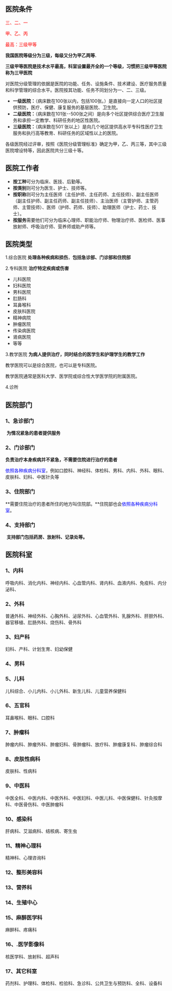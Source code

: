 ## 医院条件

<font color='red'>三、二、一</font>

<font color='red'>甲、乙、丙</font>

<font color='red'>最高：三级甲等</font>

**我国医院等级分为三级，每级又分为甲乙两等.**

**三级甲等医院是技术水平最高，科室设置最齐全的一个等级，习惯把三级甲等医院称为三甲医院**

对医院分级管理的依据是医院的功能、任务、设施条件、技术建设、医疗服务质量和科学管理的综合水平。医院按其功能、任务不同划分为一、二、三级。

- **一级医院：**（病床数在100张以内，包括100张。）是直接向一定人口的社区提供预防，医疗、保健、康复服务的基层医院、卫生院。
- **二级医院：**（病床数在101张--500张之间）是向多个社区提供综合医疗卫生服务和承担一定教学、科研任务的地区性医院。
- **三级医院：**（病床数在501`张以上）是向几个地区提供高水平专科性医疗卫生服务和执行高等教育、科研任务的区域性以上的医院。

各级医院经过评审，按照《医院分级管理标准》确定为甲，乙、丙三等，其中三级医院增设特等，因此医院共分三级十等。

## 医院工作者

- **按工种**可分为临床、医技、后勤等。
- **按类别**则可分为医生、护士、技师等。
- **按职称**则可分为主任医师（主任护师、主任药师、主任技师）、副主任医师（副主任护师、副主任药师、副主任技师）、主治医师（主管护师、主管药师、主管技师）、医师（护师、药师、技师）、助理医师（护士、药士、技士）。
- **按服务**需要他们可分为临床心理师、职能治疗师、物理治疗师、医检师、医事放射师、呼吸治疗师、营养师或助产师等。



## 医院类型

1.综合医院 **处理各种疾病和损伤**，**包括急诊部、门诊部和住院部**

2.专科医院 **治疗特定疾病或伤害**

- 儿科医院
- 妇科医院
- 男科医院
- 肛肠科
- 耳鼻喉科
- 皮肤科医院
- 精神病院
- 肿瘤医院
- 传染病医院
- 肾病医院
- 等等

3.教学医院 **为病人提供治疗，同时结合的医学生和护理学生的教学工作**

教学医院可以是综合医院，也可以是专科医院。

教学医院通常是医科大学、医学院或综合性大学医学院的附属医院。

4.诊所

## 医院部门

### 1、急诊部门

​	**为情况紧急的患者提供服务**

### 2、门诊部门

​	**负责治疗本身疾病并不紧急，不需要住院进行治疗的患者**

​	<font color='blue'>依照各种疾病分科室</font>，例如口腔科、神经科、体检科、男科、内科、外科、眼科、皮肤科、妇科、中医针灸等

### 3、住院部门

​	**需要住院治疗的患者所住的地方叫住院部。**住院部也会<font color='blue'>依照各种疾病分科室</font>。

### 4、支持部门

​	**支持部门包括药房、放射科、记录处等。**

## 医院科室

### 1、内科

呼吸内科、消化内科、神经内科、心血管内科、肾内科、血液内科、免疫科、内分泌科、

### 2、外科

普通外科、神经外科、心胸外科、泌尿外科、心血管外科、乳腺外科、肝胆外科、器官移植、肛肠外科、烧伤科、骨外科

### 3、妇产科

妇科、产科、计划生育、妇幼保健

### 4、男科

### 5、儿科

儿科综合、小儿内科、小儿外科、新生儿科、儿童营养保健科

### 6、五官科

耳鼻喉科、眼科、口腔科

### 7、肿瘤科

肿瘤内科、肿瘤外科、肿瘤妇科、骨肿瘤科、放疗科、肿瘤康复科、肿瘤综合科

### 8、皮肤性病科

皮肤科、性病科

### 9、中医科

中医全科、中医内科、中医外科、中医妇科、中医儿科、中医保健科、针灸按摩科、中医骨伤科、中医肿瘤科

### 10、感染科

肝病科、艾滋病科、结核病、寄生虫

### 11、精神心理科

精神科、心理咨询科

### 12、整形美容科

### 13、营养科

### 14、生殖中心

### 15、麻醉医学科

麻醉科、疼痛科

### 16、.医学影像科

核医学科、放射科、超声科

### 17、其它科室

药剂科、护理科、体检科、检验科、急诊科、公共卫生与预防科、全科、设备科
